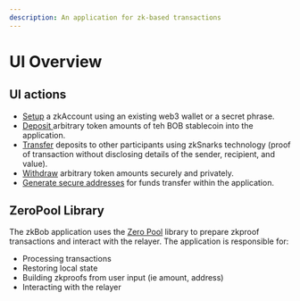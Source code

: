 ```yaml
---
description: An application for zk-based transactions
---
```


# UI Overview

## UI actions

* [Setup](account-creation/) a zkAccount using an existing web3 wallet or a secret phrase.&#x20;
* [Deposit ](deposits.md)arbitrary token amounts of teh BOB stablecoin into the application.
* [Transfer](transfers/) deposits to other participants using zkSnarks technology (proof of transaction without disclosing details of the sender, recipient, and value).
* [Withdraw](withdrawals.md) arbitrary token amounts securely and privately.
* [Generate secure addresses](generate-a-secure-address.md) for funds transfer within the application.

## ZeroPool Library

The zkBob application uses the [Zero Pool](https://zeropool.network/) library to prepare zkproof transactions and interact with the relayer. The application is responsible for:

* Processing transactions
* Restoring local state
* Building zkproofs from user input (ie amount, address)
* Interacting with the relayer



